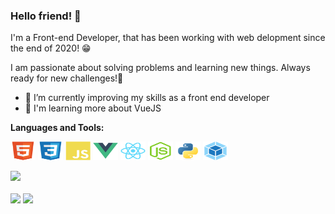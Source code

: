 ### Hello friend! 🤖

I'm a Front-end Developer, that has been working with web delopment since the end of 2020! 😁

I am passionate about solving problems and learning new things. Always ready for new challenges!🚀

- 🔭 I’m currently improving my skills as a front end developer
- 🧠 I'm learning more about VueJS

**Languages and Tools:**  

<div style="display: inline_block">
  <img align="center" alt="Pedro-HTML" height="30" width="40" src="https://raw.githubusercontent.com/devicons/devicon/master/icons/html5/html5-original.svg">
  <img align="center" alt="Pedro-CSS" height="30" width="40" src="https://raw.githubusercontent.com/devicons/devicon/master/icons/css3/css3-original.svg">
  <img align="center" alt="Pedro-Js" height="30" width="40" src="https://raw.githubusercontent.com/devicons/devicon/master/icons/javascript/javascript-plain.svg">
  <img align="center" alt="Pedro-Vue JS" height="30" width="40" src="https://raw.githubusercontent.com/devicons/devicon/master/icons/vuejs/vuejs-original.svg">
  <img align="center" alt="Pedro-ReactJS" height="30" width="40" src="https://raw.githubusercontent.com/devicons/devicon/master/icons/react/react-original.svg">
  <img align="center" alt="Pedro-Node JS" height="30" width="40" src="https://raw.githubusercontent.com/devicons/devicon/master/icons/nodejs/nodejs-original.svg">
  <img align="center" alt="Pedro-Python" height="30" width="40" src="https://raw.githubusercontent.com/devicons/devicon/master/icons/python/python-original.svg">
  <img align="center" alt="Pedro-Webpack" height="30" width="40" src="https://raw.githubusercontent.com/devicons/devicon/master/icons/webpack/webpack-original.svg">
</div><br>

<div>
  <a href="https://github.com/pedrogutierresbr">
  <img height="160em" src="https://github-readme-stats.vercel.app/api/top-langs/?username=pedrogutierresbr&layout=compact&langs_count=16&theme=dark"/>
</div><br>

<div>
  <a href="https://www.linkedin.com/in/pedro-gutierres" target="_blank"><img src="https://img.shields.io/badge/-LinkedIn-%230077B5?style=for-the-badge&logo=linkedin&logoColor=white" ></a>
  <a href="https://www.instagram.com/pegutierres" target="_blank"><img src="https://img.shields.io/badge/-Instagram-%23EC1313?style=for-the-badge&logo=instagram&logoColor=white" ></a>
</div><br>

<!--
Here are some ideas to get you started:

- 🔭 I’m currently working on ...
- 🌱 I’m currently learning ...
- 👯 I’m looking to collaborate on ...
- 🤔 I’m looking for help with ...
- 💬 Ask me about ...
- 📫 How to reach me: ...
- 😄 Pronouns: ...
- ⚡ Fun fact: ...
-->
